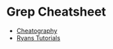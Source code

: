 # Grep Cheatsheet

- [Cheatography](https://cheatography.com/tme520/cheat-sheets/grep-english/)
- [Ryans Tutorials](https://ryanstutorials.net/linuxtutorial/cheatsheetgrep.php)
